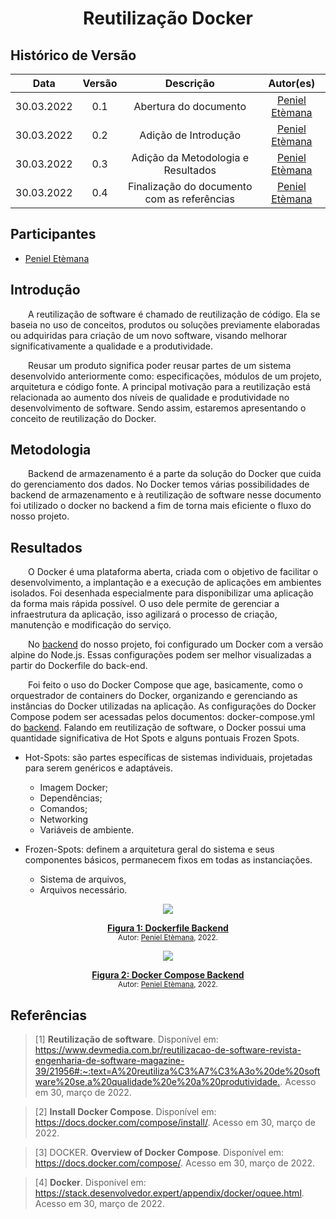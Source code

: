 # <center> Reutilização Docker

## Histórico de Versão<br>

|Data | Versão | Descrição | Autor(es)|
| :-:|:-:|:-:|:-: |
| 30.03.2022 | 0.1 | Abertura do documento |[Peniel Etèmana](https://github.com/zpeniel09)|
| 30.03.2022 | 0.2 | Adição de Introdução  |[Peniel Etèmana](https://github.com/zpeniel09)|
| 30.03.2022 | 0.3 | Adição da Metodologia e Resultados  |[Peniel Etèmana](https://github.com/zpeniel09)|
| 30.03.2022 | 0.4 | Finalização do documento com as referências   |[Peniel Etèmana](https://github.com/zpeniel09)|


## Participantes
* [Peniel Etèmana](https://github.com/zpeniel09)

## Introdução

&emsp;&emsp;A reutilização de software é chamado de reutilização de código. Ela se baseia no uso de conceitos, produtos ou soluções previamente elaboradas ou adquiridas para criação de um novo software, visando melhorar significativamente a qualidade e a produtividade. 

&emsp;&emsp;Reusar um produto significa poder reusar partes de um sistema desenvolvido anteriormente como: especificações, módulos de um projeto, arquitetura e código fonte. A principal motivação para a reutilização está relacionada ao aumento dos níveis de qualidade e produtividade no desenvolvimento de software. Sendo assim, estaremos apresentando o conceito de reutilização do Docker.

## Metodologia

&emsp;&emsp;Backend de armazenamento é a parte da solução do Docker que cuida do gerenciamento dos dados. No Docker temos várias possibilidades de backend de armazenamento e à reutilização de software nesse documento foi utilizado o docker no backend a fim de torna mais eficiente o fluxo do nosso projeto.

## Resultados

&emsp;&emsp;O Docker é uma plataforma aberta, criada com o objetivo de facilitar o desenvolvimento, a implantação e a execução de aplicações em ambientes isolados. Foi desenhada especialmente para disponibilizar uma aplicação da forma mais rápida possível. O uso dele permite de gerenciar a infraestrutura da aplicação, isso agilizará o processo de criação, manutenção e modificação do serviço.

&emsp;&emsp;No [backend](https://github.com/UnBArqDsw2021-2/2021.2_G2_Ki-Limpinho_Backend) do nosso projeto, foi configurado um Docker com a versão alpine do Node.js. Essas configurações podem ser melhor visualizadas a partir do Dockerfile do back-end.

&emsp;&emsp;Foi feito o uso do Docker Compose que age, basicamente, como o orquestrador de containers do Docker, organizando e gerenciando as instâncias do Docker utilizadas na aplicação. As configurações do Docker Compose podem ser acessadas pelos documentos: docker-compose.yml do [backend](https://github.com/UnBArqDsw2021-2/2021.2_G2_Ki-Limpinho_Backend). Falando em reutilização de software, o Docker possui uma quantidade significativa de Hot Spots e alguns pontuais Frozen Spots.

* Hot-Spots: são partes específicas de sistemas individuais, projetadas para serem genéricos e adaptáveis.
    * Imagem Docker;
    * Dependências;
    * Comandos;
    * Networking
    * Variáveis de ambiente.

* Frozen-Spots: definem a arquitetura geral do sistema e seus componentes básicos, permanecem fixos em todas as instanciações.
    * Sistema de arquivos,
    * Arquivos necessário.

<p align='center'>
  <img src='https://i.ibb.co/5xfgnks/dockerfile.png'>
  <figcaption align='center'>
        <b>
            <a href='https://i.ibb.co/5xfgnks/dockerfile.png'>
               Figura 1: Dockerfile Backend
            </a>
        </b>   
      <br>
        <small>Autor: <a href='https://github.com/zpeniel09'>Peniel Etèmana</a>, 2022.</small>
  </figcaption>
</p>

<p align='center'>
  <img src='https://i.ibb.co/FW6Kf1z/docker-Compose-File.png'>
  <figcaption align='center'>
        <b>
            <a href="https://i.ibb.co/FW6Kf1z/docker-Compose-File.png">
               Figura 2: Docker Compose Backend
            </a>
        </b>   
      <br>
        <small>Autor: <a href='https://github.com/zpeniel09'>Peniel Etèmana</a>, 2022.</small>
  </figcaption>
</p>

## Referências
> [1] **Reutilização de software**. Disponível em: <https://www.devmedia.com.br/reutilizacao-de-software-revista-engenharia-de-software-magazine-39/21956#:~:text=A%20reutiliza%C3%A7%C3%A3o%20de%20software%20se,a%20qualidade%20e%20a%20produtividade.>. Acesso em 30, março de 2022.

> [2] **Install Docker Compose**. Disponível em: <https://docs.docker.com/compose/install/>. Acesso em 30, março de 2022.

> [3] DOCKER. **Overview of Docker Compose**. Disponível em: <https://docs.docker.com/compose/>. Acesso em 30, março de 2022.

> [4] **Docker**. Disponível em: <https://stack.desenvolvedor.expert/appendix/docker/oquee.html>. Acesso em 30, março de 2022.